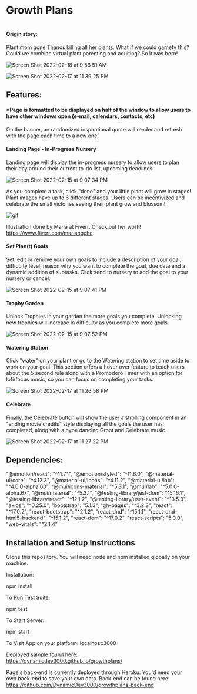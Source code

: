 <h1>Growth Plans<h1>
 <h4>Origin story:  </h4>
 Plant mom gone Thanos killing all her plants.  What if we could gamefy this?  Could we combine virtual plant parenting and adulting?  So it was born!

![Screen Shot 2022-02-18 at 9 56 51 AM](https://user-images.githubusercontent.com/88695862/154706724-fff5ffb8-d97d-4c1f-b27d-40a4de77e063.png)

![Screen Shot 2022-02-17 at 11 39 25 PM](https://user-images.githubusercontent.com/88695862/154618700-147d51e0-da15-4954-9267-eac1a5e5c647.png)

  <h2>Features:</h2>
 
 <h4>*Page is formatted to be displayed on half of the window to allow users to have other windows open (e-mail, calendars, contacts, etc)</h4>

On the banner, an randomized inspirational quote will render and refresh with the page each time to a new one.

 <h4>Landing Page - In-Progress Nursery </h4>
Landing page will display the in-progress nursery to allow users to plan their day around their current to-do list, upcoming deadlines

![Screen Shot 2022-02-15 at 9 07 34 PM](https://user-images.githubusercontent.com/88695862/154183066-b78158ad-da10-4941-8aba-badb2672d05d.png)
  
As you complete a task, click "done" and your little plant will grow in stages!  Plant images have up to 6 different stages.  Users can be incentivized and celebrate the small victories seeing their plant grow and blossom!
 
![gif](https://user-images.githubusercontent.com/88695862/154618964-438136bd-8938-45ea-b5cf-87e1dc64dfa4.gif)

 Illustration done by Maria at Fiverr.  Check out her work!  https://www.fiverr.com/mariangehc

 <h4>Set Plan(t) Goals</h4>
Set, edit or remove your own goals to include a description of your goal, difficulty level, reason why you want to complete the goal, due date and a dynamic addition of subtasks.  Click send to nursery to add the goal to your nursery or cancel.

![Screen Shot 2022-02-15 at 9 07 41 PM](https://user-images.githubusercontent.com/88695862/154183221-fd551e09-c05f-4689-9a2a-f9ebc6a754b9.png)

 <h4>Trophy Garden</h4>
Unlock Trophies in your garden the more goals you complete.  Unlocking new trophies will increase in difficulty as you complete more goals.

![Screen Shot 2022-02-15 at 9 07 52 PM](https://user-images.githubusercontent.com/88695862/154183242-cecdea27-641f-4f15-8e21-7545767d2a96.png)

 <h4>Watering Station</h4>
Click "water" on your plant or go to the Watering station to set time aside to work on your goal.  This section offers a hover over feature to teach users about the 5 second rule along with a Promodoro Timer with an option for lofi/focus music, so you can focus on completing your tasks.

![Screen Shot 2022-02-17 at 11 26 58 PM](https://user-images.githubusercontent.com/88695862/154617750-fdc599d0-5536-4d16-9918-bf819e53e2db.png)

 <h4>Celebrate</h4>
Finally, the Celebrate button will show the user a strolling component in an "ending movie credits" style displaying all the goals the user has completed, along with a hype dancing Groot and Celebrate music.

![Screen Shot 2022-02-17 at 11 27 22 PM](https://user-images.githubusercontent.com/88695862/154617778-131395d4-646f-4dc2-99f6-5eeac0d7847f.png)


  <h2>Dependencies:</h2>

  "@emotion/react": "^11.7.1",
   "@emotion/styled": "^11.6.0",
   "@material-ui/core": "^4.12.3",
   "@material-ui/icons": "^4.11.2",
   "@material-ui/lab": "^4.0.0-alpha.60",
   "@mui/icons-material": "^5.3.1",
   "@mui/lab": "^5.0.0-alpha.67",
   "@mui/material": "^5.3.1",
   "@testing-library/jest-dom": "^5.16.1",
   "@testing-library/react": "^12.1.2",
   "@testing-library/user-event": "^13.5.0",
   "axios": "^0.25.0",
   "bootstrap": "5.1.3",
   "gh-pages": "^3.2.3",
   "react": "^17.0.2",
   "react-bootstrap": "^2.1.2",
   "react-dnd": "^15.1.1",
   "react-dnd-html5-backend": "^15.1.2",
   "react-dom": "^17.0.2",
   "react-scripts": "5.0.0",
   "web-vitals": "^2.1.4"
   
  <h2>Installation and Setup Instructions</h2>
Clone this repository. You will need node and npm installed globally on your machine.

Installation:

npm install

To Run Test Suite:

npm test

To Start Server:

npm start

To Visit App on your platform:  localhost:3000
  
Deployed sample found here: https://dynamicdev3000.github.io/growthplans/

Page's back-end is currently deployed through Heroku.  You'd need your own back-end to save your own data.  Back-end can be found here: https://github.com/DynamicDev3000/growthplans-back-end
   
